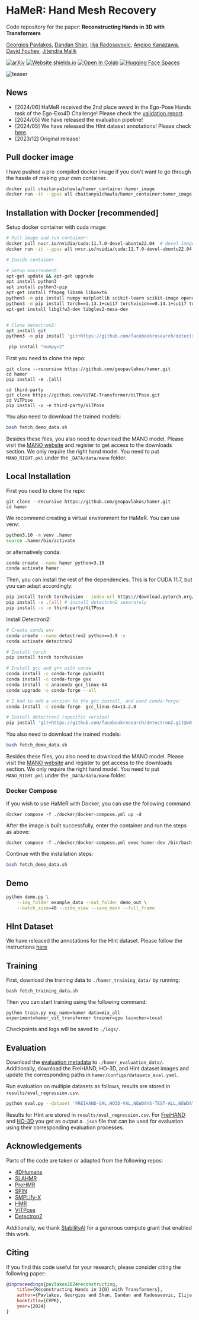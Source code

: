 # HaMeR: Hand Mesh Recovery

Code repository for the paper:
**Reconstructing Hands in 3D with Transformers**

[Georgios Pavlakos](https://geopavlakos.github.io/), [Dandan Shan](https://ddshan.github.io/), [Ilija Radosavovic](https://people.eecs.berkeley.edu/~ilija/), [Angjoo Kanazawa](https://people.eecs.berkeley.edu/~kanazawa/), [David Fouhey](https://cs.nyu.edu/~fouhey/), [Jitendra Malik](http://people.eecs.berkeley.edu/~malik/)

[![arXiv](https://img.shields.io/badge/arXiv-2312.05251-00ff00.svg)](https://arxiv.org/pdf/2312.05251.pdf)  [![Website shields.io](https://img.shields.io/website-up-down-green-red/http/shields.io.svg)](https://geopavlakos.github.io/hamer/)     [![Open In Colab](https://colab.research.google.com/assets/colab-badge.svg)](https://colab.research.google.com/drive/1rQbQzegFWGVOm1n1d-S6koOWDo7F2ucu?usp=sharing)  [![Hugging Face Spaces](https://img.shields.io/badge/%F0%9F%A4%97%20Hugging%20Face-Spaces-blue)](https://huggingface.co/spaces/geopavlakos/HaMeR)

![teaser](assets/teaser.jpg)

## News

- [2024/06] HaMeR received the 2nd place award in the Ego-Pose Hands task of the Ego-Exo4D Challenge! Please check the [validation report](https://www.cs.utexas.edu/~pavlakos/hamer/resources/egoexo4d_challenge.pdf).
- [2024/05] We have released the evaluation pipeline!
- [2024/05] We have released the HInt dataset annotations! Please check [here](https://github.com/ddshan/hint).
- [2023/12] Original release!

## Pull docker image
I have pushed a pre-compiled docker image if you don't want to go through the hassle of making your own container.
```bash
docker pull chaitanya1chawla/hamer_container:hamer_image
docker run -it --gpus all chaitanya1chawla/hamer_container:hamer_image
```

## Installation with Docker [recommended]

Setup docker container with cuda image:
```bash
# Pull image and run container:
docker pull nvcr.io/nvidia/cuda:11.7.0-devel-ubuntu22.04  # devel image because base image doesn't support cuda/nvcc etc.
docker run -it --gpus all nvcr.io/nvidia/cuda:11.7.0-devel-ubuntu22.04

# Inside container -

# Setup environment:
apt-get update && apt-get upgrade
apt install python3
apt install python3-pip
apt-get install ffmpeg libsm6 libxext6
python3 -m pip install numpy matplotlib scikit-learn scikit-image opencv-python opencv-contrib-python
python3 -m pip install torch==1.13.1+cu117 torchvision==0.14.1+cu117 torchaudio==0.13.1 --extra-index-url https://download.pytorch.org/whl/cu117
apt-get install libglfw3-dev libgles2-mesa-dev


# Clone detectron2:
apt install git
python3 -m pip install 'git+https://github.com/facebookresearch/detectron2.git'

 pip install "numpy<2"
```

First you need to clone the repo:

```
git clone --recursive https://github.com/geopavlakos/hamer.git
cd hamer
pip install -e .[all]

cd third-party
git clone https://github.com/ViTAE-Transformer/ViTPose.git
cd ViTPose
pip install -v -e third-party/ViTPose
```

You also need to download the trained models:

```bash
bash fetch_demo_data.sh
```

Besides these files, you also need to download the MANO model. Please visit the [MANO website](https://mano.is.tue.mpg.de) and register to get access to the downloads section.  We only require the right hand model. You need to put `MANO_RIGHT.pkl` under the `_DATA/data/mano` folder.


## Local Installation

First you need to clone the repo:

```
git clone --recursive https://github.com/geopavlakos/hamer.git
cd hamer
```

We recommend creating a virtual environment for HaMeR. You can use venv:

```bash
python3.10 -m venv .hamer
source .hamer/bin/activate
```

or alternatively conda:

```bash
conda create --name hamer python=3.10
conda activate hamer
```

Then, you can install the rest of the dependencies. This is for CUDA 11.7, but you can adapt accordingly:

```bash
pip install torch torchvision --index-url https://download.pytorch.org/whl/cu117
pip install -e .[all] # install detectron2 separately
pip install -v -e third-party/ViTPose
```

Install Detectron2:

```bash
# Create conda env
conda create --name detectron2 python==3.9 -y
conda activate detectron2

# Install torch
pip install torch torchvision

# Install gcc and g++ with conda
conda install -c conda-forge pybind11
conda install -c conda-forge gxx
conda install -c anaconda gcc_linux-64
conda upgrade -c conda-forge --all

# I had to add a version to the gcc install, and used conda-forge:
conda install -c conda-forge  gcc_linux-64=13.2.0

# Install detectron2 (specific version)
pip install 'git+https://github.com/facebookresearch/detectron2.git@v0.6'
```

You also need to download the trained models:

```bash
bash fetch_demo_data.sh
```

Besides these files, you also need to download the MANO model. Please visit the [MANO website](https://mano.is.tue.mpg.de) and register to get access to the downloads section.  We only require the right hand model. You need to put `MANO_RIGHT.pkl` under the `_DATA/data/mano` folder.

### Docker Compose

If you wish to use HaMeR with Docker, you can use the following command:

```
docker compose -f ./docker/docker-compose.yml up -d
```

After the image is built successfully, enter the container and run the steps as above:

```
docker compose -f ./docker/docker-compose.yml exec hamer-dev /bin/bash
```

Continue with the installation steps:

```bash
bash fetch_demo_data.sh
```

## Demo

```bash
python demo.py \
    --img_folder example_data --out_folder demo_out \
    --batch_size=48 --side_view --save_mesh --full_frame
```

## HInt Dataset

We have released the annotations for the HInt dataset. Please follow the instructions [here](https://github.com/ddshan/hint)

## Training

First, download the training data to `./hamer_training_data/` by running:

```
bash fetch_training_data.sh
```

Then you can start training using the following command:

```
python train.py exp_name=hamer data=mix_all experiment=hamer_vit_transformer trainer=gpu launcher=local
```

Checkpoints and logs will be saved to `./logs/`.

## Evaluation

Download the [evaluation metadata](https://www.dropbox.com/scl/fi/7ip2vnnu355e2kqbyn1bc/hamer_evaluation_data.tar.gz?rlkey=nb4x10uc8mj2qlfq934t5mdlh) to `./hamer_evaluation_data/`. Additionally, download the FreiHAND, HO-3D, and HInt dataset images and update the corresponding paths in  `hamer/configs/datasets_eval.yaml`.

Run evaluation on multiple datasets as follows, results are stored in `results/eval_regression.csv`.

```bash
python eval.py --dataset 'FREIHAND-VAL,HO3D-VAL,NEWDAYS-TEST-ALL,NEWDAYS-TEST-VIS,NEWDAYS-TEST-OCC,EPICK-TEST-ALL,EPICK-TEST-VIS,EPICK-TEST-OCC,EGO4D-TEST-ALL,EGO4D-TEST-VIS,EGO4D-TEST-OCC'
```

Results for HInt are stored in `results/eval_regression.csv`. For [FreiHAND](https://github.com/lmb-freiburg/freihand) and [HO-3D](https://codalab.lisn.upsaclay.fr/competitions/4318) you get as output a `.json` file that can be used for evaluation using their corresponding evaluation processes.

## Acknowledgements

Parts of the code are taken or adapted from the following repos:

- [4DHumans](https://github.com/shubham-goel/4D-Humans)
- [SLAHMR](https://github.com/vye16/slahmr)
- [ProHMR](https://github.com/nkolot/ProHMR)
- [SPIN](https://github.com/nkolot/SPIN)
- [SMPLify-X](https://github.com/vchoutas/smplify-x)
- [HMR](https://github.com/akanazawa/hmr)
- [ViTPose](https://github.com/ViTAE-Transformer/ViTPose)
- [Detectron2](https://github.com/facebookresearch/detectron2)

Additionally, we thank [StabilityAI](https://stability.ai/) for a generous compute grant that enabled this work.

## Citing

If you find this code useful for your research, please consider citing the following paper:

```bibtex
@inproceedings{pavlakos2024reconstructing,
    title={Reconstructing Hands in 3{D} with Transformers},
    author={Pavlakos, Georgios and Shan, Dandan and Radosavovic, Ilija and Kanazawa, Angjoo and Fouhey, David and Malik, Jitendra},
    booktitle={CVPR},
    year={2024}
}
```
